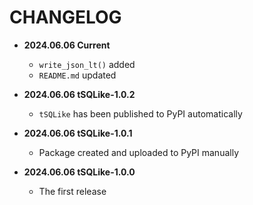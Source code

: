 # CHANGELOG

* **2024.06.06    Current** 
  * `write_json_lt()` added
  * `README.md` updated

* **2024.06.06  tSQLike-1.0.2**
  * `tSQLike` has been published to PyPI automatically

* **2024.06.06    tSQLike-1.0.1**
  * Package created and uploaded to PyPI manually

* **2024.06.06    tSQLike-1.0.0**
  * The first release
